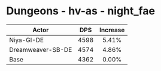 # Dungeons - hv-as - night_fae
| Actor | DPS | Increase |
|---|:---:|:---:|
|Niya-GI-DE|4598|5.41%|
|Dreamweaver-SB-DE|4574|4.86%|
|Base|4362|0.00%|
